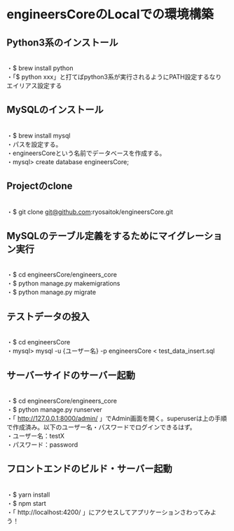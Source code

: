 # engineersCoreのLocalでの環境構築

## Python3系のインストール
<br>・$ brew install python
<br>・「$ python xxx」と打てばpython3系が実行されるようにPATH設定するなりエイリアス設定する

## MySQLのインストール
<br>・$ brew install mysql
<br>・パスを設定する。
<br>・engineersCoreという名前でデータベースを作成する。
<br>・mysql> create database engineersCore;

## Projectのclone
<br>・$ git clone git@github.com:ryosaitok/engineersCore.git

## MySQLのテーブル定義をするためにマイグレーション実行
<br>・$ cd engineersCore/engineers_core
<br>・$ python manage.py makemigrations
<br>・$ python manage.py migrate

## テストデータの投入
<br>・$ cd engineersCore
<br>・mysql> mysql -u {ユーザー名} -p engineersCore < test_data_insert.sql

## サーバーサイドのサーバー起動
<br>・$ cd engineersCore/engineers_core
<br>・$ python manage.py runserver
<br>・「 http://127.0.0.1:8000/admin/ 」でAdmin画面を開く。superuserは上の手順で作成済み。以下のユーザー名・パスワードでログインできるはず。
<br>・ユーザー名：testX
<br>・パスワード：password

## フロントエンドのビルド・サーバー起動
<br>・$ yarn install
<br>・$ npm start
<br>・「 http://localhost:4200/ 」にアクセスしてアプリケーションさわってみよう！
